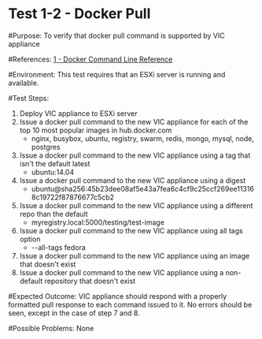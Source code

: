 Test 1-2 - Docker Pull
=======

#Purpose:
To verify that docker pull command is supported by VIC appliance

#References:
[1 - Docker Command Line Reference](https://docs.docker.com/engine/reference/commandline/pull/)

#Environment:
This test requires that an ESXi server is running and available.

#Test Steps:
1. Deploy VIC appliance to ESXi server
2. Issue a docker pull command to the new VIC appliance for each of the top 10 most popular images in hub.docker.com
    * nginx, busybox, ubuntu, registry, swarm, redis, mongo, mysql, node, postgres
3. Issue a docker pull command to the new VIC appliance using a tag that isn't the default latest
    * ubuntu:14.04
4. Issue a docker pull command to the new VIC appliance using a digest
    * ubuntu@sha256:45b23dee08af5e43a7fea6c4cf9c25ccf269ee113168c19722f87876677c5cb2
5. Issue a docker pull command to the new VIC appliance using a different repo than the default
    * myregistry.local:5000/testing/test-image
6. Issue a docker pull command to the new VIC appliance using all tags option
    * --all-tags fedora
7. Issue a docker pull command to the new VIC appliance using an image that doesn't exist
8. Issue a docker pull command to the new VIC appliance using a non-default repository that doesn't exist

#Expected Outcome:
VIC appliance should respond with a properly formatted pull response to each command issued to it. No errors should be seen, except in the case of step 7 and 8.

#Possible Problems:
None